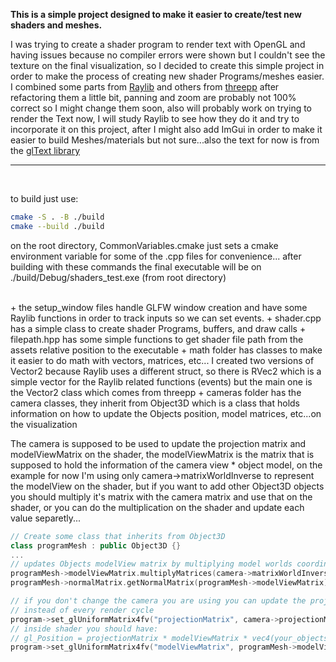 **This is a simple project designed to make it easier to create/test new shaders and meshes.**

I was trying to create a shader program to render text with OpenGL and having issues because no compiler errors were shown but I couldn't see the texture on the final visualization,
so I decided to create this simple project in order to make the process of creating new shader Programs/meshes easier.
<br>
I combined some parts from [Raylib](https://github.com/raysan5/raylib) and others from [threepp](https://github.com/markaren/threepp) after refactoring them a little bit,
panning and zoom are probably not 100% correct so I might change them soon, also will probably work on trying to render the Text now, I will study Raylib to see how they do it
and try to incorporate it on this project, after I might also add ImGui in order to make it easier to build Meshes/materials but not sure...also the text for now is from the
[glText library](https://github.com/vallentin/glText)

---

<br>

to build just use:
```bash
cmake -S . -B ./build
cmake --build ./build
```
on the root directory, CommonVariables.cmake just sets a cmake environment variable for some of the .cpp files for convenience...
after building with these commands the final executable will be on ./build/Debug/shaders_test.exe (from root directory)

<br>
 + the setup_window files handle GLFW window creation and have some Raylib functions in order to track inputs so we can set events.
 + shader.cpp has a simple class to create shader Programs, buffers, and draw calls
 + filepath.hpp has some simple functions to get shader file path from the assets relative position to the executable
 + math folder has classes to make it easier to do math with vectors, matrices, etc... I created two versions of Vector2 because Raylib uses a different struct,
   so there is RVec2 which is a simple vector for the Raylib related functions (events) but the main one is the Vector2 class which comes from threepp
 + cameras folder has the camera classes, they inherit from Object3D which is a class that holds information on how to update the Objects position, model matrices, etc...on the visualization

<br>

The camera is supposed to be used to update the projection matrix and modelViewMatrix on the shader, the modelViewMatrix is the matrix that is supposed to hold the information
of the camera view * object model, on the example for now I'm using only camera->matrixWorldInverse to represent the modelView on the shader, but if you want to add other
Object3D objects you should multiply it's matrix with the camera matrix and use that on the shader, or you can do the multiplication on the shader and update each value separetly...

```cpp
// Create some class that inherits from Object3D
class programMesh : public Object3D {}
...
// updates Objects modelView matrix by multiplying model worlds coordinate with matrix world inverse coordinates
programMesh->modelViewMatrix.multiplyMatrices(camera->matrixWorldInverse, *programMesh->matrixWorld);
programMesh->normalMatrix.getNormalMatrix(programMesh->modelViewMatrix);

// if you don't change the camera you are using you can update the projection only once 
// instead of every render cycle
program->set_glUniformMatrix4fv("projectionMatrix", camera->projectionMatrix);
// inside shader you should have:
// gl_Position = projectionMatrix * modelViewMatrix * vec4(your_objects_local_point_position, 1);
program->set_glUniformMatrix4fv("modelViewMatrix", programMesh->modelViewMatrix);
```
